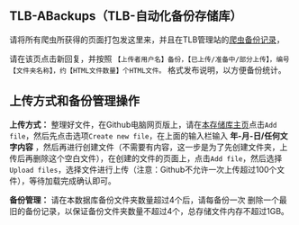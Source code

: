 ## TLB-ABackups（TLB-自动化备份存储库）
请将所有爬虫所获得的页面打包发这里来，并且在TLB管理站的[爬虫备份记录](http://tlb-command.wikidot.com/forum/t-15403949/#post-5726034)，

请在该页点击新回复，并按照 `【上传者用户名】备份，【已上传/准备中/部分上传】，编号【文件夹名称】，约【HTML文件数量】个HTML文件。` 格式发布说明，以方便备份统计。

## 上传方式和备份管理操作
**上传方式：** 整理好文件，在Github电脑网页版上，请在[本存储库主页](https://github.com/TimeLine-Bookstore/TLB-ABackups)点击`Add file`，然后先点击选项`Create new file`，在上面的输入栏输入 **年-月-日/任何文字内容** ，然后再进行创建文件（不需要有内容，这一步是为了先创建文件夹，上传后再删除这个空白文件），在创建的文件的页面上，点击`Add file`，然后选择`Upload files`，选择文件进行上传（注意：Github不允许一次上传超过100个文件），等待加载完成确认即可。

**备份管理：** 请在本数据库备份文件夹数量超过4个后，请每备份一次 删除一个最旧的备份记录，以保证备份文件夹数量不超过4个，总存储文件内存不超过1GB。
